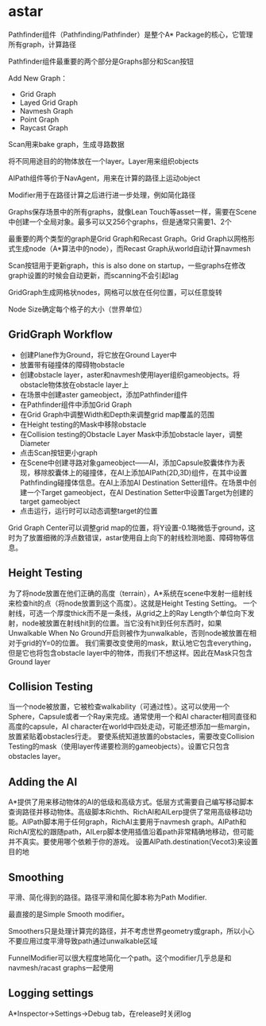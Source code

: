 # astar

Pathfinder组件（Pathfinding/Pathfinder）是整个A* Package的核心，它管理所有graph，计算路径

Pathfinder组件最重要的两个部分是Graphs部分和Scan按钮

Add New Graph：

- Grid Graph
- Layed Grid Graph
- Navmesh Graph
- Point Graph
- Raycast Graph

Scan用来bake graph，生成寻路数据

将不同用途目的的物体放在一个layer。Layer用来组织objects

AIPath组件等价于NavAgent，用来在计算的路径上运动object

Modifier用于在路径计算之后进行进一步处理，例如简化路径

Graphs保存场景中的所有graphs，就像Lean Touch等asset一样，需要在Scene中创建一个全局对象。最多可以又256个graphs，但是通常只需要1、2个

最重要的两个类型的graph是Grid Graph和Recast Graph。Grid Graph以网格形式生成node（A*算法中的node），而Recast Graph从world自动计算navmesh

Scan按钮用于更新graph，this is also done on startup，一些graphs在修改graph设置的时候会自动更新，而scanning不会引起lag

GridGraph生成网格状nodes，网格可以放在任何位置，可以任意旋转

Node Size确定每个格子的大小（世界单位）

## GridGraph Workflow

- 创建Plane作为Ground，将它放在Ground Layer中
- 放置带有碰撞体的障碍物obstacle
- 创建obstacle layer，aster和navmesh使用layer组织gameobjects。将obstacle物体放在obstacle layer上
- 在场景中创建aster gameobject，添加Pathfinder组件
- 在Pathfinder组件中添加Grid Graph
- 在Grid Graph中调整Width和Depth来调整grid map覆盖的范围
- 在Height testing的Mask中移除obstacle
- 在Collision testing的Obstacle Layer Mask中添加obstacle layer，调整Diameter
- 点击Scan按钮更小graph
- 在Scene中创建寻路对象gameobject——AI，添加Capsule胶囊体作为表现，移除胶囊体上的碰撞体，在AI上添加AIPath(2D,3D)组件，在其中设置Pathfinding碰撞体信息。在AI上添加AI Destination Setter组件。在场景中创建一个Target gameobject，在AI Destination Setter中设置Target为创建的target gameobject
- 点击运行，运行时可以动态调整target的位置

Grid Graph Center可以调整grid map的位置，将Y设置-0.1略微低于ground，这时为了放置细微的浮点数错误，astar使用自上向下的射线检测地面、障碍物等信息。

## Height Testing

为了将node放置在他们正确的高度（terrain），A*系统在scene中发射一组射线来检查hit的点（将node放置到这个高度）。这就是Height Testing Setting。
一个射线，可选一个厚度thick而不是一条线，从grid之上的Ray Length个单位向下发射，node被放置在射线hit到的位置。当它没有hit到任何东西时，如果Unwalkable When No Ground开启则被作为unwalkable，否则node被放置在相对于grid的Y=0的位置。
我们需要改变使用的mask，默认地它包含everything，但是它也将包含obstacle layer中的物体，而我们不想这样。因此在Mask只包含Ground layer

## Collision Testing

当一个node被放置，它被检查walkability（可通过性）。这可以使用一个Sphere，Capsule或者一个Ray来完成。通常使用一个和AI character相同直径和高度的capsule，AI character在world中四处走动，可能还想添加一些margin，放置紧贴着obstacles行走。
要使系统知道放置的obstacles，需要改变Collision Testing的mask（使用layer传递要检测的gameobjects）。设置它只包含obstacles layer。

## Adding the AI

A*提供了用来移动物体的AI的低级和高级方式。低层方式需要自己编写移动脚本查询路径并移动物体。高级脚本Richth、RichAI和AILerp提供了常用高级移动功能。AIPath脚本用于任何graph，RichAI主要用于navmesh graph。AIPath和RichAI宽松的跟随path，AILerp脚本使用插值沿着path非常精确地移动，但可能并不真实。要使用哪个依赖于你的游戏。
设置AIPath.destination(Vecot3)来设置目的地

## Smoothing

平滑、简化得到的路径。路径平滑和简化脚本称为Path Modifier.

最直接的是Simple Smooth modifier。

Smoothers只是处理计算完的路径，并不考虑世界geometry或graph，所以小心不要应用过度平滑导致path通过unwalkable区域

FunnelModifier可以很大程度地简化一个path。这个modifier几乎总是和navmesh/racast graphs一起使用

## Logging settings

A*Inspector->Settings->Debug tab，在release时关闭log

